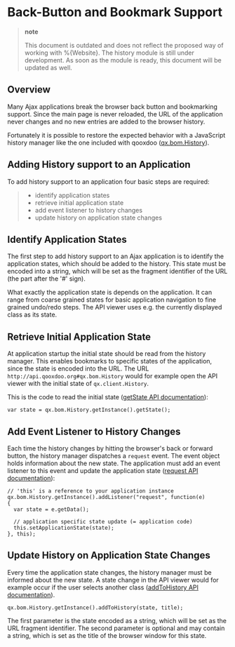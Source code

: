 Back-Button and Bookmark Support
================================

> **note**
>
> This document is outdated and does not reflect the proposed way of
> working with %{Website}. The history module is still under
> development. As soon as the module is ready, this document will be
> updated as well.

Overview
--------

Many Ajax applications break the browser back button and bookmarking
support. Since the main page is never reloaded, the URL of the
application never changes and no new entries are added to the browser
history.

Fortunately it is possible to restore the expected behavior with a
JavaScript history manager like the one included with qooxdoo
([qx.bom.History](http://demo.qooxdoo.org/%{version}/apiviewer/#qx.bom.History)).

Adding History support to an Application
----------------------------------------

To add history support to an application four basic steps are required:

> -   identify application states
> -   retrieve initial application state
> -   add event listener to history changes
> -   update history on application state changes

Identify Application States
---------------------------

The first step to add history support to an Ajax application is to
identify the application states, which should be added to the history.
This state must be encoded into a string, which will be set as the
fragment identifier of the URL (the part after the '\#' sign).

What exactly the application state is depends on the application. It can
range from coarse grained states for basic application navigation to
fine grained undo/redo steps. The API viewer uses e.g. the currently
displayed class as its state.

Retrieve Initial Application State
----------------------------------

At application startup the initial state should be read from the history
manager. This enables bookmarks to specific states of the application,
since the state is encoded into the URL. The URL
`http://api.qooxdoo.org#qx.bom.History` would for example open the API
viewer with the initial state of `qx.client.History`.

This is the code to read the initial state ([getState API
documentation](http://api.qooxdoo.org/#qx.bom.History~getState)):

    var state = qx.bom.History.getInstance().getState();

Add Event Listener to History Changes
-------------------------------------

Each time the history changes by hitting the browser's back or forward
button, the history manager dispatches a `request` event. The event
object holds information about the new state. The application must add
an event listener to this event and update the application state
([request API
documentation](http://demo.qooxdoo.org/%{version}/apiviewer/#qx.bom.History~request)):

    // 'this' is a reference to your application instance
    qx.bom.History.getInstance().addListener("request", function(e) 
    {
      var state = e.getData();

      // application specific state update (= application code)
      this.setApplicationState(state);
    }, this);

Update History on Application State Changes
-------------------------------------------

Every time the application state changes, the history manager must be
informed about the new state. A state change in the API viewer would for
example occur if the user selects another class ([addToHistory API
documentation](http://demo.qooxdoo.org/%{version}/apiviewer/#qx.bom.History~addToHistory)).

    qx.bom.History.getInstance().addToHistory(state, title);

The first parameter is the state encoded as a string, which will be set
as the URL fragment identifier. The second parameter is optional and may
contain a string, which is set as the title of the browser window for
this state.
